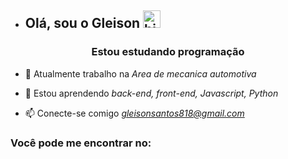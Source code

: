 - ## Olá, sou o Gleison <img src="https://user-images.githubusercontent.com/1303154/88677602-1635ba80-d120-11ea-84d8-d263ba5fc3c0.gif" width="28px" height="28px" alt="hi">

<h3 align="center"> Estou estudando programação </h3>

- 🔭 Atualmente trabalho na *Area de mecanica automotiva*

- 🌱 Estou aprendendo *back-end, front-end, Javascript, Python*

- 📫 Conecte-se comigo *gleisonsantos818@gmail.com*

<h3 align="left"> Você pode me encontrar no:</h3>
<p align="left">

</p>



